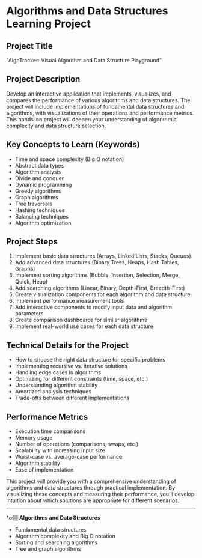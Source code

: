 # Algorithms and Data Structures Learning Project

## Project Title
"AlgoTracker: Visual Algorithm and Data Structure Playground"

## Project Description
Develop an interactive application that implements, visualizes, and compares the performance of various algorithms and data structures. The project will include implementations of fundamental data structures and algorithms, with visualizations of their operations and performance metrics. This hands-on project will deepen your understanding of algorithmic complexity and data structure selection.

## Key Concepts to Learn (Keywords)
- Time and space complexity (Big O notation)
- Abstract data types
- Algorithm analysis
- Divide and conquer
- Dynamic programming
- Greedy algorithms
- Graph algorithms
- Tree traversals
- Hashing techniques
- Balancing techniques
- Algorithm optimization

## Project Steps
1. Implement basic data structures (Arrays, Linked Lists, Stacks, Queues)
2. Add advanced data structures (Binary Trees, Heaps, Hash Tables, Graphs)
3. Implement sorting algorithms (Bubble, Insertion, Selection, Merge, Quick, Heap)
4. Add searching algorithms (Linear, Binary, Depth-First, Breadth-First)
5. Create visualization components for each algorithm and data structure
6. Implement performance measurement tools
7. Add interactive components to modify input data and algorithm parameters
8. Create comparison dashboards for similar algorithms
9. Implement real-world use cases for each data structure

## Technical Details for the Project
- How to choose the right data structure for specific problems
- Implementing recursive vs. iterative solutions
- Handling edge cases in algorithms
- Optimizing for different constraints (time, space, etc.)
- Understanding algorithm stability
- Amortized analysis techniques
- Trade-offs between different implementations

## Performance Metrics
- Execution time comparisons
- Memory usage
- Number of operations (comparisons, swaps, etc.)
- Scalability with increasing input size
- Worst-case vs. average-case performance
- Algorithm stability
- Ease of implementation

This project will provide you with a comprehensive understanding of algorithms and data structures through practical implementation. By visualizing these concepts and measuring their performance, you'll develop intuition about which solutions are appropriate for different scenarios.


---


***👉🏼 Algorithms and Data Structures**
   - Fundamental data structures
   - Algorithm complexity and Big O notation
   - Sorting and searching algorithms
   - Tree and graph algorithms
